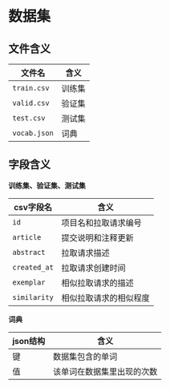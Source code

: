 # 数据集

## 文件含义

| 文件名       | 含义   |
| ------------ | ------ |
| `train.csv`  | 训练集 |
| `valid.csv`  | 验证集 |
| `test.csv`   | 测试集 |
| `vocab.json` | 词典   |

## 字段含义

**训练集、验证集、测试集**

| csv字段名    | 含义                   |
| ------------ | ---------------------- |
| `id`         | 项目名和拉取请求编号   |
| `article`    | 提交说明和注释更新     |
| `abstract`   | 拉取请求描述           |
| `created_at` | 拉取请求创建时间       |
| `exemplar`   | 相似拉取请求的描述     |
| `similarity` | 相似拉取请求的相似程度 |

**词典**

| json结构 | 含义                       |
| -------- | -------------------------- |
| 键       | 数据集包含的单词           |
| 值       | 该单词在数据集里出现的次数 |


